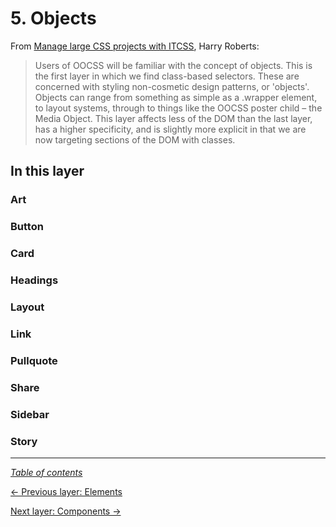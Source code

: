 # 5. Objects

From [Manage large CSS projects with ITCSS](https://www.creativebloq.com/web-design/manage-large-css-projects-itcss-101517528#layers), Harry Roberts:

> Users of OOCSS will be familiar with the concept of objects. This is the first layer in which we find class-based selectors. These are concerned with styling non-cosmetic design patterns, or 'objects'. Objects can range from something as simple as a .wrapper element, to layout systems, through to things like the OOCSS poster child – the Media Object. This layer affects less of the DOM than the last layer, has a higher specificity, and is slightly more explicit in that we are now targeting sections of the DOM with classes.

## In this layer

### Art

### Button

### Card

### Headings

### Layout

### Link

### Pullquote

### Share

### Sidebar

### Story

---

_[Table of contents](../../../README.md#structure)_

[← Previous layer: Elements](../elements)

[Next layer: Components →](../components)
